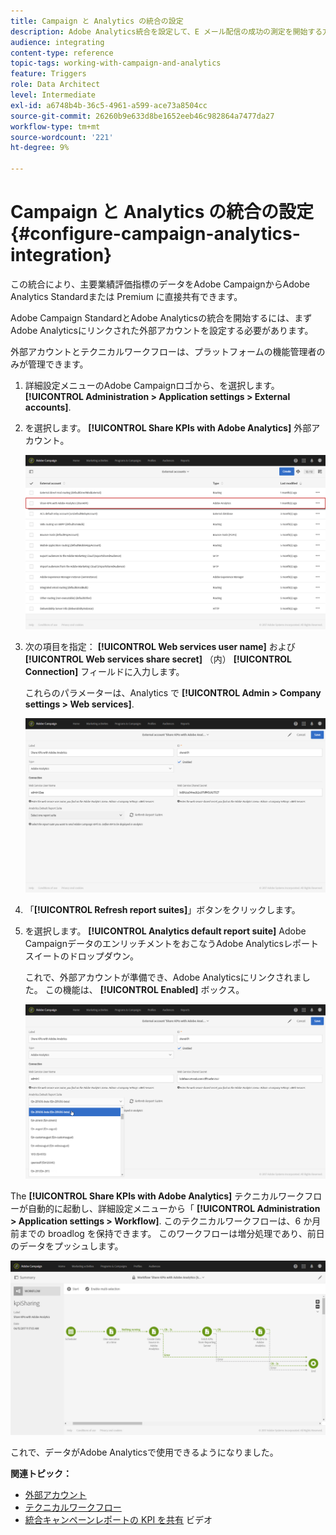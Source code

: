 ```yaml
---
title: Campaign と Analytics の統合の設定
description: Adobe Analytics統合を設定して、E メール配信の成功の測定を開始する方法について説明します。
audience: integrating
content-type: reference
topic-tags: working-with-campaign-and-analytics
feature: Triggers
role: Data Architect
level: Intermediate
exl-id: a6748b4b-36c5-4961-a599-ace73a8504cc
source-git-commit: 26260b9e633d8be1652eeb46c982864a7477da27
workflow-type: tm+mt
source-wordcount: '221'
ht-degree: 9%

---
```


# Campaign と Analytics の統合の設定{#configure-campaign-analytics-integration}

この統合により、主要業績評価指標のデータをAdobe CampaignからAdobe Analytics Standardまたは Premium に直接共有できます。

Adobe Campaign StandardとAdobe Analyticsの統合を開始するには、まずAdobe Analyticsにリンクされた外部アカウントを設定する必要があります。

外部アカウントとテクニカルワークフローは、プラットフォームの機能管理者のみが管理できます。

1. 詳細設定メニューのAdobe Campaignロゴから、を選択します。 **[!UICONTROL Administration > Application settings > External accounts]**.
1. を選択します。 **[!UICONTROL Share KPIs with Adobe Analytics]** 外部アカウント。

   ![](assets/analytics_2.png)

1. 次の項目を指定： **[!UICONTROL Web services user name]** および **[!UICONTROL Web services share secret]** （内） **[!UICONTROL Connection]** フィールドに入力します。

   これらのパラメーターは、Analytics で **[!UICONTROL Admin > Company settings > Web services]**.

   ![](assets/analytics_1.png)

1. 「**[!UICONTROL Refresh report suites]**」ボタンをクリックします。
1. を選択します。 **[!UICONTROL Analytics default report suite]** Adobe CampaignデータのエンリッチメントをおこなうAdobe Analyticsレポートスイートのドロップダウン。

   これで、外部アカウントが準備でき、Adobe Analyticsにリンクされました。 この機能は、 **[!UICONTROL Enabled]** ボックス。

   ![](assets/analytics.png)

The **[!UICONTROL Share KPIs with Adobe Analytics]** テクニカルワークフローが自動的に起動し、詳細設定メニューから「 **[!UICONTROL Administration > Application settings > Workflow]**. このテクニカルワークフローは、6 か月前までの broadlog を保持できます。 このワークフローは増分処理であり、前日のデータをプッシュします。

![](assets/analytics_3.png)

これで、データがAdobe Analyticsで使用できるようになりました。

**関連トピック：**

* [外部アカウント](../../administration/using/external-accounts.md)
* [テクニカルワークフロー](../../administration/using/technical-workflows.md)
* [統合キャンペーンレポートの KPI を共有](https://helpx.adobe.com/marketing-cloud/how-to/email-marketing.html) ビデオ
